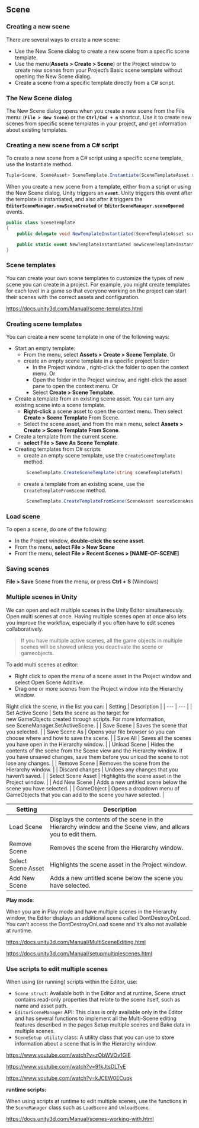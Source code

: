 ## Scene

### Creating a new scene
There are several ways to create a new scene:

- Use the New Scene dialog to create a new scene from a specific scene template.
- Use the menu(**Assets > Create > Scene**)  or the Project window to create new scenes from your Project’s Basic scene template without opening the New Scene dialog.
- Create a scene from a specific template directly from a C# script.


### The New Scene dialog
The New Scene dialog opens when you create a new scene from the File menu: (**`File > New Scene`**) or the **`Ctrl/Cmd + n`** shortcut. Use it to create new scenes from specific scene templates in your project, and get information about existing templates.


### Creating a new scene from a C# script

To create a new scene from a C# script using a specific scene template, use the Instantiate method.

```cs
Tuple<Scene, SceneAsset> SceneTemplate.Instantiate(SceneTemplateAsset sceneTemplate, bool loadAdditively, string newSceneOutputPath = null);
```

When you create a new scene from a template, either from a script or using the New Scene dialog, Unity triggers an **`event`**. Unity triggers this event after the template is instantiated, and also after it triggers the **`EditorSceneManager.newSceneCreated`** or **`EditorSceneManager.sceneOpened`** events.

```cs
public class SceneTemplate
{
    public delegate void NewTemplateInstantiated(SceneTemplateAsset sceneTemplateAsset, Scene scene, SceneAsset sceneAsset, bool additiveLoad);

    public static event NewTemplateInstantiated newSceneTemplateInstantiated;
}
```
### Scene templates
You can create your own scene templates to customize the types of new scene you can create in a project. For example, you might create templates for each level in a game so that everyone working on the project can start their scenes with the correct assets and configuration.

https://docs.unity3d.com/Manual/scene-templates.html

### Creating scene templates
You can create a new scene template in one of the following ways:

- Start an empty template:
  - From the menu, select **Assets > Create > Scene Template**. Or
  - create an empty scene template in a specific project folder:
    - In the Project window , right-click the folder to open the context menu. Or
    - Open the folder in the Project window, and right-click the asset pane to open the context menu. Or
    - Select **Create > Scene Template**.
- Create a template from an existing scene asset.
  You can turn any existing scene into a scene template.
  - **Right-click** a scene asset to open the context menu. Then select **Create > Scene Template** From Scene.
  - Select the scene asset, and from the main menu, select **Assets > Create > Scene Template From Scene**.
- Create a template from the current scene.
  - **select File > Save As Scene Template**.
- Creating templates from C# scripts
  - create an empty scene template, use the `CreateSceneTemplate` method.
    ```cs
     SceneTemplate.CreateSceneTemplate(string sceneTemplatePath)
    ```
  - create a template from an existing scene, use the `CreateTemplateFromScene` method. 
    ```cs
     SceneTemplate.CreateTemplateFromScene(SceneAsset sourceSceneAsset, string sceneTemplatePath);
    ```

### Load scene
To open a scene, do one of the following:

- In the Project window, **double-click the scene asset**.
- From the menu, **select File > New Scene**
- From the menu, **select File > Recent Scenes > [NAME-OF-SCENE]**

### Saving scenes
**File > Save** Scene from the menu, or press **Ctrl + S** (Windows)

### Multiple scenes in Unity
We can open and edit multiple scenes in the Unity Editor simultaneously. Open multi scenes at once.
Having multiple scenes open at once also lets you improve the workflow, especially if you often have to edit scenes collaboratively.

> If you have multiple active scenes, all the game objects in multiple scenes will be showed unless you deactivate the scene or gameobjects.

To add multi scenes at editor: 

- Right click to open the menu of a scene asset in the Project window and select Open Scene Additive.
- Drag one or more scenes from the Project window into the Hierarchy window.

Right click the scene, in the list you can:
| Setting | Description |
| --- | --- |
| Set Active Scene | Sets the scene as the target for new GameObjects created through scripts. For more information, see SceneManager.SetActiveScene. |
| Save Scene | Saves the scene that you selected. |
| Save Scene As | Opens your file browser so you can choose where and how to save the scene. |
| Save All | Saves all the scenes you have open in the Hierarchy window. |
| Unload Scene | Hides the contents of the scene from the Scene view and the Hierarchy window. If you have unsaved changes, save them before you unload the scene to not lose any changes. |
| Remove Scene | Removes the scene from the Hierarchy window. |
| Discard changes | Undoes any changes that you haven’t saved. |
| Select Scene Asset | Highlights the scene asset in the Project window. |
| Add New Scene | Adds a new untitled scene below the scene you have selected. |
| GameObject | Opens a dropdown menu of GameObjects that you can add to the scene you have selected. |

| Setting | Description |
| --- | --- |
| Load Scene | Displays the contents of the scene in the Hierarchy window and the Scene view, and allows you to edit them. |
| Remove Scene | Removes the scene from the Hierarchy window. |
| Select Scene Asset | Highlights the scene asset in the Project window. |
| Add New Scene | Adds a new untitled scene below the scene you have selected. |

**Play mode**:

When you are in Play mode and have multiple scenes in the Hierarchy window, the Editor displays an additional scene called DontDestroyOnLoad. You can’t access the DontDestroyOnLoad scene and it’s also not available at runtime.


https://docs.unity3d.com/Manual/MultiSceneEditing.html

https://docs.unity3d.com/Manual/setupmultiplescenes.html



### Use scripts to edit multiple scenes

When using (or running) scripts within the Editor, use:

- `Scene struct`: Available both in the Editor and at runtime, Scene struct contains read-only properties that relate to the scene itself, such as name and asset path.
- `EditorSceneManager` API: This class is only available only in the Editor and has several functions to implement all the Multi-Scene editing features described in the pages Setup multiple scenes and Bake data in multiple scenes.
- `SceneSetup utility` class: A utility class that you can use to store information about a scene that is in the Hierarchy window.

https://www.youtube.com/watch?v=zObWVOv1GlE

https://www.youtube.com/watch?v=91kJtsDLTyE

https://www.youtube.com/watch?v=kJCEW0ECuqk

**runtime scripts:**

When using scripts at runtime to edit multiple scenes, use the functions in the `SceneManager` class such as `LoadScene` and `UnloadScene`.



https://docs.unity3d.com/Manual/scenes-working-with.html

